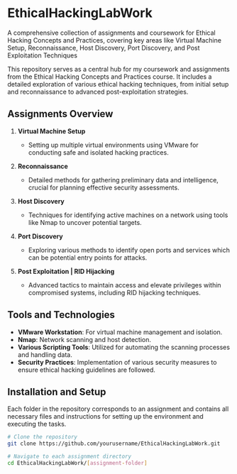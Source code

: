 # EthicalHackingLabWork
A comprehensive collection of assignments and coursework for Ethical Hacking Concepts and Practices, covering key areas like Virtual Machine Setup, Reconnaissance, Host Discovery, Port Discovery, and Post Exploitation Techniques

This repository serves as a central hub for my coursework and assignments from the Ethical Hacking Concepts and Practices course. It includes a detailed exploration of various ethical hacking techniques, from initial setup and reconnaissance to advanced post-exploitation strategies.

## Assignments Overview

1. **Virtual Machine Setup**
   - Setting up multiple virtual environments using VMware for conducting safe and isolated hacking practices.
   
2. **Reconnaissance**
   - Detailed methods for gathering preliminary data and intelligence, crucial for planning effective security assessments.
   
3. **Host Discovery**
   - Techniques for identifying active machines on a network using tools like Nmap to uncover potential targets.
   
4. **Port Discovery**
   - Exploring various methods to identify open ports and services which can be potential entry points for attacks.
   
5. **Post Exploitation | RID Hijacking**
   - Advanced tactics to maintain access and elevate privileges within compromised systems, including RID hijacking techniques.

## Tools and Technologies

- **VMware Workstation**: For virtual machine management and isolation.
- **Nmap**: Network scanning and host detection.
- **Various Scripting Tools**: Utilized for automating the scanning processes and handling data.
- **Security Practices**: Implementation of various security measures to ensure ethical hacking guidelines are followed.

## Installation and Setup

Each folder in the repository corresponds to an assignment and contains all necessary files and instructions for setting up the environment and executing the tasks.

```bash
# Clone the repository
git clone https://github.com/yourusername/EthicalHackingLabWork.git

# Navigate to each assignment directory
cd EthicalHackingLabWork/[assignment-folder]

